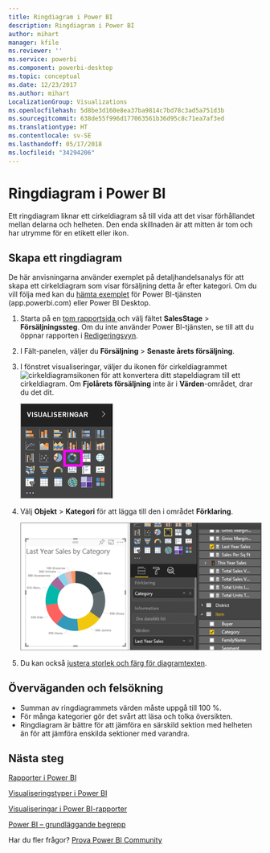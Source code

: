```yaml
---
title: Ringdiagram i Power BI
description: Ringdiagram i Power BI
author: mihart
manager: kfile
ms.reviewer: ''
ms.service: powerbi
ms.component: powerbi-desktop
ms.topic: conceptual
ms.date: 12/23/2017
ms.author: mihart
LocalizationGroup: Visualizations
ms.openlocfilehash: 5d8be3d160e8ea37ba9814c7bd78c3ad5a751d3b
ms.sourcegitcommit: 638de55f996d177063561b36d95c8c71ea7af3ed
ms.translationtype: HT
ms.contentlocale: sv-SE
ms.lasthandoff: 05/17/2018
ms.locfileid: "34294206"
---
```

# <a name="doughnut-charts-in-power-bi"></a>Ringdiagram i Power BI
Ett ringdiagram liknar ett cirkeldiagram så till vida att det visar förhållandet mellan delarna och helheten. Den enda skillnaden är att mitten är tom och har utrymme för en etikett eller ikon.

## <a name="create-a-doughnut-chart"></a>Skapa ett ringdiagram
De här anvisningarna använder exemplet på detaljhandelsanalys för att skapa ett cirkeldiagram som visar försäljning detta år efter kategori. Om du vill följa med kan du [hämta exemplet](sample-datasets.md) för Power BI-tjänsten (app.powerbi.com) eller Power BI Desktop.

1. Starta på en [tom rapportsida ](power-bi-report-add-page.md) och välj fältet **SalesStage** \> **Försäljningssteg**. Om du inte använder Power BI-tjänsten, se till att du öppnar rapporten i [Redigeringsvyn](service-interact-with-a-report-in-editing-view.md).

2. I Fält-panelen, väljer du **Försäljning** \> **Senaste årets försäljning**.  
   
3. I fönstret visualiseringar, väljer du ikonen för cirkeldiagrammet ![cirkeldiagramsikonen]() för att konvertera ditt stapeldiagram till ett cirkeldiagram. Om **Fjolårets försäljning** inte är i **Värden**-området, drar du det dit.
     
   ![](media/power-bi-visualization-doughnut-charts/power-bi-doughnut-chart.png)

4. Välj **Objekt** \> **Kategori** för att lägga till den i området **Förklaring**. 
     
    ![](media/power-bi-visualization-doughnut-charts/power-bi-doughnut-done.png)

5. Du kan också [justera storlek och färg för diagramtexten](power-bi-visualization-customize-title-background-and-legend.md). 

## <a name="considerations-and-troubleshooting"></a>Överväganden och felsökning
* Summan av ringdiagrammets värden måste uppgå till 100 %.
* För många kategorier gör det svårt att läsa och tolka översikten.
* Ringdiagram är bättre för att jämföra en särskild sektion med helheten än för att jämföra enskilda sektioner med varandra. 

## <a name="next-steps"></a>Nästa steg
[Rapporter i Power BI](service-reports.md)

[Visualiseringstyper i Power BI](power-bi-visualization-types-for-reports-and-q-and-a.md)

[Visualiseringar i Power BI-rapporter](power-bi-report-visualizations.md)

[Power BI – grundläggande begrepp](service-basic-concepts.md)

Har du fler frågor? [Prova Power BI Community](http://community.powerbi.com/)

